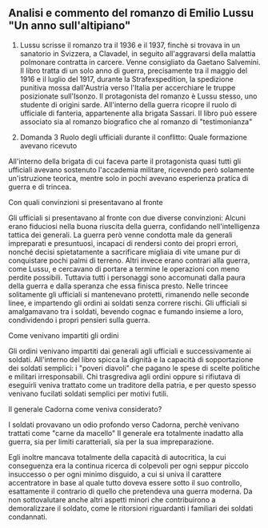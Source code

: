 ﻿## Analisi e commento del romanzo di Emilio Lussu "Un anno sull'altipiano"

1. Lussu scrisse il romanzo tra il 1936 e il 1937, finchè si trovava in un sanatorio in Svizzera, a Clavadel, in seguito all'aggravarsi della malattia polmonare contratta in carcere.
Venne consigliato da Gaetano Salvemini.
Il libro tratta di un solo anno di guerra, precisamente tra il maggio del 1916 e il luglio del 1917, durante la Strafexspedition, la spedizione punitiva mossa dall'Austria verso l'Italia per accerchiare le truppe posizionate sull'Isonzo.
Il protagonista del romanzo è Lussu stesso, uno studente di origini sarde.
All'interno della guerra ricopre il ruolo di ufficiale di fanteria, appartenente alla brigata Sassari.
Il libro può essere associato sia al romanzo biografico che al romanzo di "testimonianza"

2. Domanda 3
	Ruolo degli ufficiali durante il conflitto:
	Quale formazione avevano ricevuto
	
All'interno della brigata di cui faceva parte il protagonista quasi tutti gli ufficiali avevano sostenuto l'accademia militare, ricevendo però solamente un'istruzione teorica, mentre solo in pochi avevano esperienza pratica di guerra e di trincea.


Con quali convinzioni si presentavano al fronte

Gli ufficiali si presentavano al fronte con due diverse convinzioni: Alcuni erano fiduciosi nella buona riuscita della guerra, confidando nell'intelligenza tattica dei generali.
La guerra  però venne condotta male da generali impreparati e presuntuosi, incapaci di rendersi conto dei propri errori, nonché decisi spietatamente a sacrificare migliaia di vite umane pur di conquistare pochi palmi di terreno.
Altri invece erano contrari alla guerra, come Lussu, e cercavano di portare a termine le operazioni con meno perdite possibili.
Tuttavia tutti i personaggi sono accomunati dalla paura della guerra e dalla speranza che essa finisca presto.
Nelle trincee solitamente gli ufficiali si mantenevano protetti, rimanendo nelle seconde linee, e impartendo gli ordini ai soldati senza correre rischi.
Gli ufficiali si amalgamavano tra i soldati, bevendo cognac e fumando insieme a loro, condividendo i propri pensieri sulla guerra.

Come venivano impartiti gli ordini

Gli ordini venivano impartiti dai generali agli ufficiali e successivamente ai soldati.
All'interno del libro spicca la dignità e la capacità di sopportazione dei soldati semplici: i "poveri diavoli" che pagano le spese di scelte politiche e militari irresponsabili.
Chi trasgrediva agli ordini oppure si rifiutava di eseguirli veniva trattato come un traditore della patria, e per questo spesso venivano fucilati soldati semplici per motivi futili.

Il generale Cadorna come veniva considerato?

I soldati provavano un odio profondo verso Cadorna, perchè venivano trattati come "carne da macello"
Il generale era totalmente inadatto alla guerra, sia per limiti caratteriali, sia per la sua impreparazione.

Egli inoltre mancava totalmente della capacità di autocritica, la cui conseguenza era la continua ricerca di colpevoli per ogni seppur piccolo insuccesso o per ogni minimo disguido, a cui si univa il carattere accentratore in base al quale tutto doveva essere sotto il suo controllo, esattamente il contrario di quello che pretendeva una
guerra moderna. Da non sottovalutare anche altri aspetti minori che contribuirono a demoralizzare il soldato, come le ritorsioni riguardanti i familiari dei soldati condannati.


	
